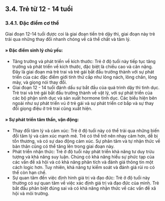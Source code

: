 ## 3.4. Trẻ từ 12 - 14 tuổi
### 3.4.1. Đặc điểm cơ thể
Giai đoạn 12-14 tuổi được coi là giai đoạn tiền trẻ dậy thì, giai đoạn này trẻ trải qua những thay đổi nhanh chóng về cả thể chất và tâm lý.
#### » Đặc điểm sinh lý chủ yếu:
- Tăng trưởng và phát triển về kích thước: Trẻ ở độ tuổi này tiếp tục tăng trưởng và phát triển về kích thước, đặc biệt là chiều cao và cân nặng. Đây là giai đoạn mà trẻ trai và trẻ gái bắt đầu trưởng thành với sự phát triển của các đặc điểm giới tính thứ cấp như lông nách, lông chân, lông mày, và giọng nói thay đổi.
- Giai đoạn 12 - 14 tuổi đánh dấu sự bắt đầu của quá trình dậy thì tình dục. Trẻ trai và trẻ gái bắt đầu trưởng thành về vật lý, với sự phát triển của các bộ phận sinh dục và sản xuất hormone tình dục. Các biểu hiện bên ngoài như sự phát triển vú ở trẻ gái và sự phát triển cơ bắp và sự thay đổi giọng điệu ở trẻ trai cũng xuất hiện.
#### » Sự phát triển tâm thần, vận động:
- Thay đổi tâm lý và cảm xúc: Trẻ ở độ tuổi này có thể trải qua những biến đổi tâm lý và cảm xúc mạnh mẽ. Trẻ có thể trở nên nhạy cảm hơn, dễ bị tổn thương, và có sự dao động cảm xúc. Sự phân tâm và tự nhận thức về bản thân cũng có thể tăng lên trong giai đoạn này.
- Phát triển nhận thức: Trẻ ở độ tuổi này phát triển khả năng tư duy trừu tượng và khả năng suy luận. Chúng có khả năng hiểu sự phức tạp của các vấn đề xã hội và có khả năng phân tích và đánh giá thông tin một cách logic hơn. Tuy nhiên, khả năng tự kiểm soát và đánh giá rủi ro có thể còn hạn chế.
- Sự quan tâm đến việc định hình giá trị và đạo đức: Trẻ ở độ tuổi này thường có sự quan tâm về việc xác định giá trị và đạo đức của mình. Trẻ bắt đầu phân biệt đúng sai và có khả năng nhận thức về các vấn đề xã hội và môi trường.